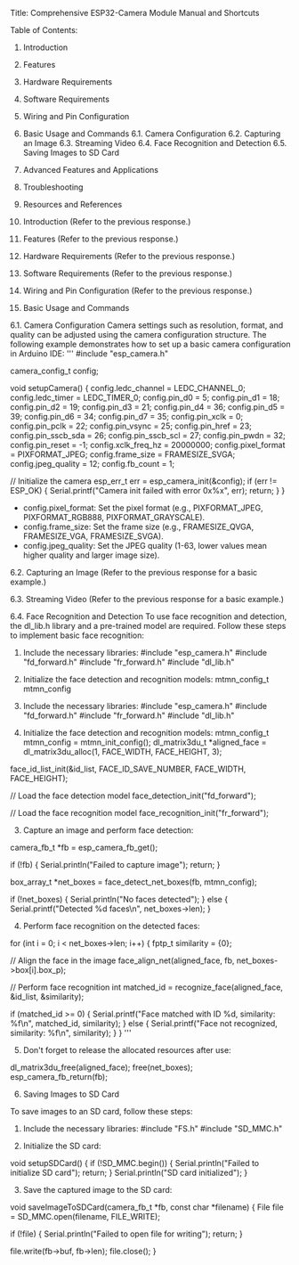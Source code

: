 Title: Comprehensive ESP32-Camera Module Manual and Shortcuts

Table of Contents:
1. Introduction
2. Features
3. Hardware Requirements
4. Software Requirements
5. Wiring and Pin Configuration
6. Basic Usage and Commands
   6.1. Camera Configuration
   6.2. Capturing an Image
   6.3. Streaming Video
   6.4. Face Recognition and Detection
   6.5. Saving Images to SD Card
7. Advanced Features and Applications
8. Troubleshooting
9. Resources and References

1. Introduction
(Refer to the previous response.)

2. Features
(Refer to the previous response.)

3. Hardware Requirements
(Refer to the previous response.)

4. Software Requirements
(Refer to the previous response.)

5. Wiring and Pin Configuration
(Refer to the previous response.)

6. Basic Usage and Commands

6.1. Camera Configuration
Camera settings such as resolution, format, and quality can be adjusted using the camera configuration structure. The following example demonstrates how to set up a basic camera configuration in Arduino IDE:
'''
#include "esp_camera.h"

camera_config_t config;

void setupCamera() {
  config.ledc_channel = LEDC_CHANNEL_0;
  config.ledc_timer = LEDC_TIMER_0;
  config.pin_d0 = 5;
  config.pin_d1 = 18;
  config.pin_d2 = 19;
  config.pin_d3 = 21;
  config.pin_d4 = 36;
  config.pin_d5 = 39;
  config.pin_d6 = 34;
  config.pin_d7 = 35;
  config.pin_xclk = 0;
  config.pin_pclk = 22;
  config.pin_vsync = 25;
  config.pin_href = 23;
  config.pin_sscb_sda = 26;
  config.pin_sscb_scl = 27;
  config.pin_pwdn = 32;
  config.pin_reset = -1;
  config.xclk_freq_hz = 20000000;
  config.pixel_format = PIXFORMAT_JPEG;
  config.frame_size = FRAMESIZE_SVGA;
  config.jpeg_quality = 12;
  config.fb_count = 1;

  // Initialize the camera
  esp_err_t err = esp_camera_init(&config);
  if (err != ESP_OK) {
	Serial.printf("Camera init failed with error 0x%x", err);
	return;
  }
}

- config.pixel_format: Set the pixel format (e.g., PIXFORMAT_JPEG, PIXFORMAT_RGB888, PIXFORMAT_GRAYSCALE).
- config.frame_size: Set the frame size (e.g., FRAMESIZE_QVGA, FRAMESIZE_VGA, FRAMESIZE_SVGA).
- config.jpeg_quality: Set the JPEG quality (1-63, lower values mean higher quality and larger image size).

6.2. Capturing an Image
(Refer to the previous response for a basic example.)

6.3. Streaming Video
(Refer to the previous response for a basic example.)

6.4. Face Recognition and Detection
To use face recognition and detection, the dl_lib.h library and a pre-trained model are required. Follow these steps to implement basic face recognition:

1. Include the necessary libraries:
#include "esp_camera.h"
#include "fd_forward.h"
#include "fr_forward.h"
#include "dl_lib.h"

2. Initialize the face detection and recognition models:
mtmn_config_t mtmn_config



1. Include the necessary libraries:
#include "esp_camera.h"
#include "fd_forward.h"
#include "fr_forward.h"
#include "dl_lib.h"

2. Initialize the face detection and recognition models:
mtmn_config_t mtmn_config = mtmn_init_config();
dl_matrix3du_t *aligned_face = dl_matrix3du_alloc(1, FACE_WIDTH, FACE_HEIGHT, 3);

face_id_list_init(&id_list, FACE_ID_SAVE_NUMBER, FACE_WIDTH, FACE_HEIGHT);

// Load the face detection model
face_detection_init("fd_forward");

// Load the face recognition model
face_recognition_init("fr_forward");

3. Capture an image and perform face detection:

camera_fb_t *fb = esp_camera_fb_get();

if (!fb) {
  Serial.println("Failed to capture image");
  return;
}

box_array_t *net_boxes = face_detect_net_boxes(fb, mtmn_config);

if (!net_boxes) {
  Serial.println("No faces detected");
} else {
  Serial.printf("Detected %d faces\n", net_boxes->len);
}

4. Perform face recognition on the detected faces:

for (int i = 0; i < net_boxes->len; i++) {
  fptp_t similarity = {0};

  // Align the face in the image
  face_align_net(aligned_face, fb, net_boxes->box[i].box_p);

  // Perform face recognition
  int matched_id = recognize_face(aligned_face, &id_list, &similarity);

  if (matched_id >= 0) {
	Serial.printf("Face matched with ID %d, similarity: %f\n", matched_id, similarity);
  } else {
	Serial.printf("Face not recognized, similarity: %f\n", similarity);
  }
}
'''

5. Don't forget to release the allocated resources after use:

dl_matrix3du_free(aligned_face);
free(net_boxes);
esp_camera_fb_return(fb);



6. Saving Images to SD Card

To save images to an SD card, follow these steps:

1. Include the necessary libraries:
#include "FS.h"
#include "SD_MMC.h"

2. Initialize the SD card:

void setupSDCard() {
  if (!SD_MMC.begin()) {
	Serial.println("Failed to initialize SD card");
	return;
  }
  Serial.println("SD card initialized");
}

3. Save the captured image to the SD card:

void saveImageToSDCard(camera_fb_t *fb, const char *filename) {
  File file = SD_MMC.open(filename, FILE_WRITE);

  if (!file) {
	Serial.println("Failed to open file for writing");
	return;
  }

  file.write(fb->buf, fb->len);
  file.close();
}


